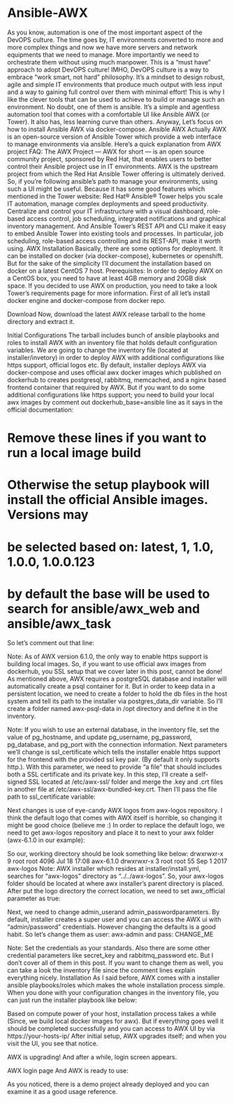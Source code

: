 # Ansible-AWX
<!-- https://medium.com/swlh/ansible-awx-installation-5861b115455a -->

As you know, automation is one of the most important aspect of the DevOPS culture. The time goes by, IT environments converted to more and more complex things and now we have more servers and network equipments that we need to manage. More importantly we need to orchestrate them without using much manpower. This is a “must have” approach to adopt DevOPS culture!
IMHO, DevOPS culture is a way to embrace “work smart, not hard” philosophy. It’s a mindset to design robust, agile and simple IT environments that produce much output with less input and a way to gaining full control over them with minimal effort!
This is why I like the clever tools that can be used to achieve to build or manage such an environment. No doubt, one of them is ansible. It’s a simple and agentless automation tool that comes with a comfortable UI like Ansible AWX (or Tower). It also has, less learning curve than others.
Anyway, Let’s focus on how to install Ansible AWX via docker-compose.
Ansible AWX
Actually AWX is an open-source version of Ansible Tower which provide a web interface to manage environments via ansible.
Here’s a quick explanation from AWX project FAQ:
The AWX Project — AWX for short — is an open source community project, sponsored by Red Hat, that enables users to better control their Ansible project use in IT environments. AWX is the upstream project from which the Red Hat Ansible Tower offering is ultimately derived.
So, if you’re following ansible’s path to manage your environments, using such a UI might be useful. Because it has some good features which mentioned in the Tower website:
Red Hat® Ansible® Tower helps you scale IT automation, manage complex deployments and speed productivity. Centralize and control your IT infrastructure with a visual dashboard, role-based access control, job scheduling, integrated notifications and graphical inventory management. And Ansible Tower’s REST API and CLI make it easy to embed Ansible Tower into existing tools and processes.
In particular, job scheduling, role-based access controlling and its REST-API, make it worth using.
AWX Installation
Basically, there are some options for deployment. It can be installed on docker (via docker-compose), kubernetes or openshift. But for the sake of the simplicity I’ll document the installation based on docker on a latest CentOS 7 host.
Prerequisites:
In order to deploy AWX on a CentOS box, you need to have at least 4GB memory and 20GB disk space. If you decided to use AWX on production, you need to take a look Tower’s requirements page for more information.
First of all let’s install docker engine and docker-compose from docker repo.

Download
Now, download the latest AWX release tarball to the home directory and extract it.

Initial Configurations
The tarball includes bunch of ansible playbooks and roles to install AWX with an inventory file that holds default configuration variables. We are going to change the inventory file (located at installer/invetory) in order to deploy AWX with additional configurations like https support, official logos etc.
By default, installer deploys AWX via docker-compose and uses official awx docker images which published on dockerhub to creates postgresql, rabbitmq, memcached, and a nginx based frontend container that required by AWX.
But if you want to do some additional configurations like https support; you need to build your local awx images by comment out dockerhub_base=ansible line as it says in the official documentation:
# Remove these lines if you want to run a local image build
# Otherwise the setup playbook will install the official Ansible images. Versions may
# be selected based on: latest, 1, 1.0, 1.0.0, 1.0.0.123
# by default the base will be used to search for ansible/awx_web and ansible/awx_task
So let’s comment out that line:

Note: As of AWX version 6.1.0, the only way to enable https support is building local images. So, if you want to use official awx images from dockerhub, you SSL setup that we cover later in this post, cannot be done!
As mentioned above, AWX requires a postgreSQL database and installer will automatically create a psql container for it. But in order to keep data in a persistent location, we need to create a folder to hold the db files in the host system and tell its path to the installer via postgres_data_dir variable.
So I’ll create a folder named awx-psql-data in /opt directory and define it in the inventory.

Note: If you wish to use an external database, in the inventory file, set the value of pg_hostname, and update pg_username, pg_password, pg_database, and pg_port with the connection information.
Next parameters we’ll change is ssl_certificate which tells the installer enable https support for the frontend with the provided ssl key pair. (By default it only supports http.). With this parameter, we need to provide “a file” that should includes both a SSL certificate and its private key.
In this step, I’ll create a self-signed SSL located at /etc/awx-ssl/ folder and merge the .key and .crt files in another file at /etc/awx-ssl/awx-bundled-key.crt. Then I’ll pass the file path to ssl_certificate variable:

Next changes is use of eye-candy AWX logos from awx-logos repository. I think the default logo that comes with AWX itself is horrible, so changing it might be good choice (believe me :)
In order to replace the default logo, we need to get awx-logos repository and place it to next to your awx folder (awx-6.1.0 in our example):

So our, working directory should be look something like below:
drwxrwxr-x 9 root root 4096 Jul 18 17:08 awx-6.1.0
drwxrwxr-x 3 root root 55 Sep 1 2017 awx-logos
Note: AWX installer which resides at installer/install.yml, searches for “awx-logos” directory as “../../awx-logos”. So, your awx-logos folder should be located at where awx installer’s parent directory is placed.
After put the logo directory the correct location, we need to set awx_official parameter as true:

Next, we need to change admin_userand admin_passwordparameters. By default, installer creates a super user and you can access the AWX ui with “admin/password” credentials. However changing the defaults is a good habit.
So let’s change them as user: awx-admin and pass: CHANGE_ME

Note: Set the credentials as your standards. Also there are some other credential parameters like secret_key and rabbitmq_password etc. But I don’t cover all of them in this post. If you want to change them as well, you can take a look the inventory file since the comment lines explain everything nicely.
Installation
As I said before, AWX comes with a installer ansible playbooks/roles which makes the whole installation process simple. When you done with your configuration changes in the inventory file, you can just run the installer playbook like below:

Based on compute power of your host, installation process takes a while (Since, we build local docker images for awx). But if everything goes well it should be completed successfully and you can access to AWX UI by via https://your-hosts-ip/
After initial setup, AWX upgrades itself; and when you visit the UI, you see that notice.

AWX is upgrading!
And after a while, login screen appears.

AWX login page
And AWX is ready to use:

As you noticed, there is a demo project already deployed and you can examine it as a good usage reference.
